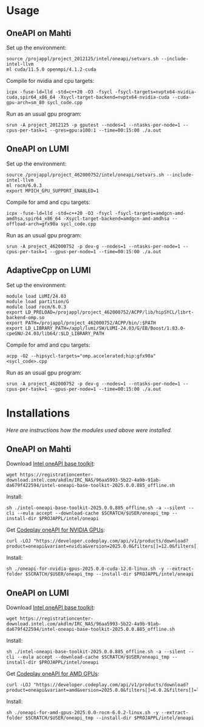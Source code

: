 # Usage

## OneAPI on Mahti

Set up the environment:

    source /projappl/project_2012125/intel/oneapi/setvars.sh --include-intel-llvm
    ml cuda/11.5.0 openmpi/4.1.2-cuda

Compile for nvidia and cpu targets:

    icpx -fuse-ld=lld -std=c++20 -O3 -fsycl -fsycl-targets=nvptx64-nvidia-cuda,spir64_x86_64 -Xsycl-target-backend=nvptx64-nvidia-cuda --cuda-gpu-arch=sm_80 sycl_code.cpp

Run as an usual gpu program:

    srun -A project_2012125 -p gputest --nodes=1 --ntasks-per-node=1 --cpus-per-task=1 --gres=gpu:a100:1 --time=00:15:00 ./a.out

## OneAPI on LUMI

Set up the environment:

    source /projappl/project_462000752/intel/oneapi/setvars.sh --include-intel-llvm
    ml rocm/6.0.3
    export MPICH_GPU_SUPPORT_ENABLED=1

Compile for amd and cpu targets:

    icpx -fuse-ld=lld -std=c++20 -O3 -fsycl -fsycl-targets=amdgcn-amd-amdhsa,spir64_x86_64 -Xsycl-target-backend=amdgcn-amd-amdhsa --offload-arch=gfx90a sycl_code.cpp

Run as an usual gpu program:

    srun -A project_462000752 -p dev-g --nodes=1 --ntasks-per-node=1 --cpus-per-task=1 --gpus-per-node=1 --time=00:15:00 ./a.out

## AdaptiveCpp on LUMI

Set up the environment:

    module load LUMI/24.03
    module load partition/G
    module load rocm/6.0.3
    export LD_PRELOAD=/projappl/project_462000752/ACPP/lib/hipSYCL/librt-backend-omp.so
    export PATH=/projappl/project_462000752/ACPP/bin/:$PATH
    export LD_LIBRARY_PATH=/appl/lumi/SW/LUMI-24.03/G/EB/Boost/1.83.0-cpeGNU-24.03/lib64/:$LD_LIBRARY_PATH
    
Compile for amd and cpu targets:

    acpp -O2 --hipsycl-targets="omp.accelerated;hip:gfx90a" <sycl_code>.cpp
    
Run as an usual gpu program:

    srun -A project_462000752 -p dev-g --nodes=1 --ntasks-per-node=1 --cpus-per-task=1 --gpus-per-node=1 --time=00:15:00 ./a.out
    
# Installations

*Here are instructions how the modules used above were installed.*

## OneAPI on Mahti

Download [Intel oneAPI base toolkit](https://www.intel.com/content/www/us/en/developer/tools/oneapi/base-toolkit-download.html?packages=oneapi-toolkit&oneapi-toolkit-os=linux&oneapi-lin=offline):

    wget https://registrationcenter-download.intel.com/akdlm/IRC_NAS/96aa5993-5b22-4a9b-91ab-da679f422594/intel-oneapi-base-toolkit-2025.0.0.885_offline.sh

Install:

    sh ./intel-oneapi-base-toolkit-2025.0.0.885_offline.sh -a --silent --cli --eula accept --download-cache $SCRATCH/$USER/oneapi_tmp --install-dir $PROJAPPL/intel/oneapi

Get [Codeplay oneAPI for NVIDIA GPUs](https://developer.codeplay.com/products/oneapi/nvidia/2025.0.0/guides/get-started-guide-nvidia#installation):

    curl -LOJ "https://developer.codeplay.com/api/v1/products/download?product=oneapi&variant=nvidia&version=2025.0.0&filters[]=12.0&filters[]=linux"

Install:

    sh ./oneapi-for-nvidia-gpus-2025.0.0-cuda-12.0-linux.sh -y --extract-folder $SCRATCH/$USER/oneapi_tmp --install-dir $PROJAPPL/intel/oneapi

## OneAPI on LUMI

Download [Intel oneAPI base toolkit](https://www.intel.com/content/www/us/en/developer/tools/oneapi/base-toolkit-download.html?packages=oneapi-toolkit&oneapi-toolkit-os=linux&oneapi-lin=offline):

    wget https://registrationcenter-download.intel.com/akdlm/IRC_NAS/96aa5993-5b22-4a9b-91ab-da679f422594/intel-oneapi-base-toolkit-2025.0.0.885_offline.sh

Install:

    sh ./intel-oneapi-base-toolkit-2025.0.0.885_offline.sh -a --silent --cli --eula accept --download-cache $SCRATCH/$USER/oneapi_tmp --install-dir $PROJAPPL/intel/oneapi

Get [Codeplay oneAPI for AMD GPUs](https://developer.codeplay.com/products/oneapi/amd/2025.0.0/guides/get-started-guide-amd#installation):

    curl -LOJ "https://developer.codeplay.com/api/v1/products/download?product=oneapi&variant=amd&version=2025.0.0&filters[]=6.0.2&filters[]=linux"

Install:

    sh ./oneapi-for-amd-gpus-2025.0.0-rocm-6.0.2-linux.sh -y --extract-folder $SCRATCH/$USER/oneapi_tmp --install-dir $PROJAPPL/intel/oneapi

